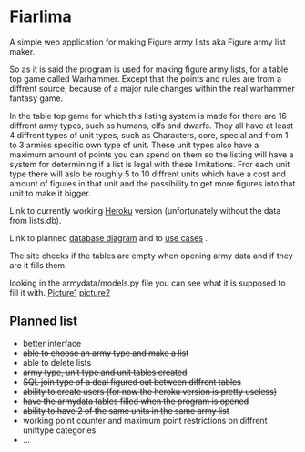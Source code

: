 # Fiarlima

A simple web application for making Figure army lists aka Figure army list maker.

So as it is said the program is used for making figure army lists, for a table top game called Warhammer.
Except that the points and rules are from a diffrent source, because of a major rule changes within the real warhammer fantasy game.

In the table top game for which this listing system is made for there are 16 diffrent army types, such as humans, elfs and dwarfs. 
They all have at least 4 diffrent types of unit types, such as Characters, core, special and from 1 to 3 armies specific own type of unit. 
These unit types also have a maximum amount of points you can spend on them so the listing will have a system for determining if a list is legal with these limitations. 
Fror each unit type there will aslo be roughly 5 to 10 diffrent units which have a cost and amount of figures in that unit and the possibility to get more figures into that unit to make it bigger.

Link to currently working [Heroku](https://fiarlima-python-demo.herokuapp.com/) version 
(unfortunately without the data from lists.db). 

Link to planned [database diagram](../master/documentation/Fiarlima.pdf) and to [use cases](../master/documentation/UseCases.md) .

The site checks if the tables are empty when opening army data and if they are it fills them.

looking in the armydata/models.py file you can see what it is supposed to fill it with. [Picture1](../master/documentation/armydata1.png)  [picture2](../master/documentation/armydata2.png) 

## Planned list

+ better interface
+ ~~able to choose an army type and make a list~~ 
+ able to delete lists
+ ~~army type, unit type and unit tables created~~
+ ~~SQL join type of a deal figured out between diffrent tables~~
+ ~~ability to create users (for now the heroku version is pretty useless)~~
+ ~~have the armydata tables filled when the program is opened~~
+ ~~ability to have 2 of the same units in the same army list~~
+ working point counter and maximum point restrictions on diffrent unittype categories
+ ...


